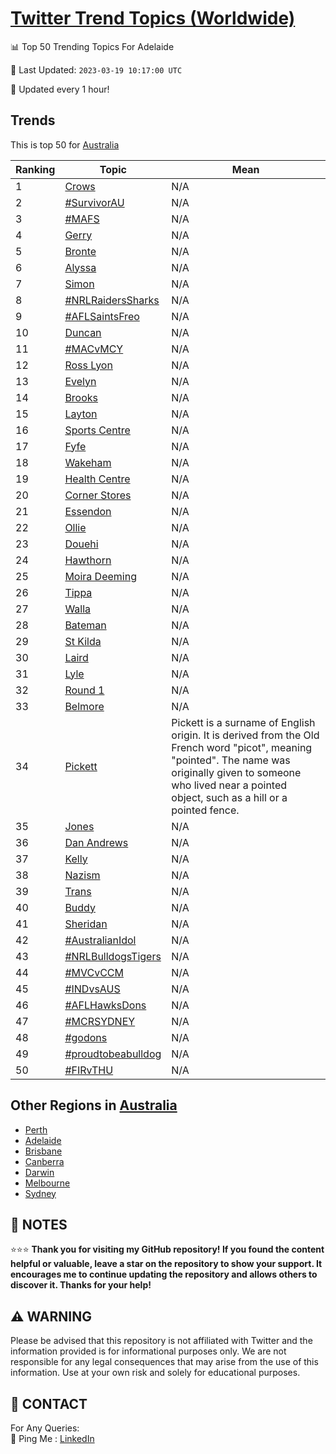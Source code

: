 [Twitter Trend Topics (Worldwide)](https://github.com/ErcinDedeoglu/Twitter-Trend-Topics)
==========


📊 Top 50 Trending Topics For Adelaide

📆 Last Updated: `2023-03-19 10:17:00 UTC`

🔧 Updated every 1 hour!


## Trends

This is top 50 for [Australia](</Australia>)

| Ranking | Topic | Mean |
| ------- | ------------ | ------------ |
| 1 | [Crows](http://twitter.com/search?q=Crows) | N/A |
| 2 | [#SurvivorAU](http://twitter.com/search?q=%23SurvivorAU) | N/A |
| 3 | [#MAFS](http://twitter.com/search?q=%23MAFS) | N/A |
| 4 | [Gerry](http://twitter.com/search?q=Gerry) | N/A |
| 5 | [Bronte](http://twitter.com/search?q=Bronte) | N/A |
| 6 | [Alyssa](http://twitter.com/search?q=Alyssa) | N/A |
| 7 | [Simon](http://twitter.com/search?q=Simon) | N/A |
| 8 | [#NRLRaidersSharks](http://twitter.com/search?q=%23NRLRaidersSharks) | N/A |
| 9 | [#AFLSaintsFreo](http://twitter.com/search?q=%23AFLSaintsFreo) | N/A |
| 10 | [Duncan](http://twitter.com/search?q=Duncan) | N/A |
| 11 | [#MACvMCY](http://twitter.com/search?q=%23MACvMCY) | N/A |
| 12 | [Ross Lyon](http://twitter.com/search?q=Ross+Lyon) | N/A |
| 13 | [Evelyn](http://twitter.com/search?q=Evelyn) | N/A |
| 14 | [Brooks](http://twitter.com/search?q=Brooks) | N/A |
| 15 | [Layton](http://twitter.com/search?q=Layton) | N/A |
| 16 | [Sports Centre](http://twitter.com/search?q=Sports+Centre) | N/A |
| 17 | [Fyfe](http://twitter.com/search?q=Fyfe) | N/A |
| 18 | [Wakeham](http://twitter.com/search?q=Wakeham) | N/A |
| 19 | [Health Centre](http://twitter.com/search?q=Health+Centre) | N/A |
| 20 | [Corner Stores](http://twitter.com/search?q=Corner+Stores) | N/A |
| 21 | [Essendon](http://twitter.com/search?q=Essendon) | N/A |
| 22 | [Ollie](http://twitter.com/search?q=Ollie) | N/A |
| 23 | [Douehi](http://twitter.com/search?q=Douehi) | N/A |
| 24 | [Hawthorn](http://twitter.com/search?q=Hawthorn) | N/A |
| 25 | [Moira Deeming](http://twitter.com/search?q=Moira+Deeming) | N/A |
| 26 | [Tippa](http://twitter.com/search?q=Tippa) | N/A |
| 27 | [Walla](http://twitter.com/search?q=Walla) | N/A |
| 28 | [Bateman](http://twitter.com/search?q=Bateman) | N/A |
| 29 | [St Kilda](http://twitter.com/search?q=St+Kilda) | N/A |
| 30 | [Laird](http://twitter.com/search?q=Laird) | N/A |
| 31 | [Lyle](http://twitter.com/search?q=Lyle) | N/A |
| 32 | [Round 1](http://twitter.com/search?q=Round+1) | N/A |
| 33 | [Belmore](http://twitter.com/search?q=Belmore) | N/A |
| 34 | [Pickett](http://twitter.com/search?q=Pickett) | Pickett is a surname of English origin. It is derived from the Old French word "picot", meaning "pointed". The name was originally given to someone who lived near a pointed object, such as a hill or a pointed fence. |
| 35 | [Jones](http://twitter.com/search?q=Jones) | N/A |
| 36 | [Dan Andrews](http://twitter.com/search?q=Dan+Andrews) | N/A |
| 37 | [Kelly](http://twitter.com/search?q=Kelly) | N/A |
| 38 | [Nazism](http://twitter.com/search?q=Nazism) | N/A |
| 39 | [Trans](http://twitter.com/search?q=Trans) | N/A |
| 40 | [Buddy](http://twitter.com/search?q=Buddy) | N/A |
| 41 | [Sheridan](http://twitter.com/search?q=Sheridan) | N/A |
| 42 | [#AustralianIdol](http://twitter.com/search?q=%23AustralianIdol) | N/A |
| 43 | [#NRLBulldogsTigers](http://twitter.com/search?q=%23NRLBulldogsTigers) | N/A |
| 44 | [#MVCvCCM](http://twitter.com/search?q=%23MVCvCCM) | N/A |
| 45 | [#INDvsAUS](http://twitter.com/search?q=%23INDvsAUS) | N/A |
| 46 | [#AFLHawksDons](http://twitter.com/search?q=%23AFLHawksDons) | N/A |
| 47 | [#MCRSYDNEY](http://twitter.com/search?q=%23MCRSYDNEY) | N/A |
| 48 | [#godons](http://twitter.com/search?q=%23godons) | N/A |
| 49 | [#proudtobeabulldog](http://twitter.com/search?q=%23proudtobeabulldog) | N/A |
| 50 | [#FIRvTHU](http://twitter.com/search?q=%23FIRvTHU) | N/A |



## Other Regions in [Australia](</Australia>)

* [Perth](</Australia/Perth.md>)
* [Adelaide](</Australia/Adelaide.md>)
* [Brisbane](</Australia/Brisbane.md>)
* [Canberra](</Australia/Canberra.md>)
* [Darwin](</Australia/Darwin.md>)
* [Melbourne](</Australia/Melbourne.md>)
* [Sydney](</Australia/Sydney.md>)



## 📝 NOTES

⭐⭐⭐ **Thank you for visiting my GitHub repository! If you found the content helpful or valuable, leave a star on the repository to show your support. It encourages me to continue updating the repository and allows others to discover it. Thanks for your help!**


## ⚠️ WARNING

Please be advised that this repository is not affiliated with Twitter and the information provided is for informational purposes only. We are not responsible for any legal consequences that may arise from the use of this information. Use at your own risk and solely for educational purposes.


## 📨 CONTACT

 For Any Queries:  
            🏓 Ping Me : [LinkedIn](https://www.linkedin.com/in/ercindedeoglu/)
